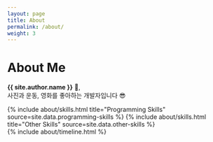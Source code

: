 ```yaml
---
layout: page
title: About
permalink: /about/
weight: 3
---
```


# **About Me**

**{{ site.author.name }}** :wave:,<br>
사진과 운동, 영화를 좋아하는 개발자입니다 😎

<div class="row">
{% include about/skills.html title="Programming Skills" source=site.data.programming-skills %}
{% include about/skills.html title="Other Skills" source=site.data.other-skills %}
</div>

<div class="row">
{% include about/timeline.html %}
</div>
